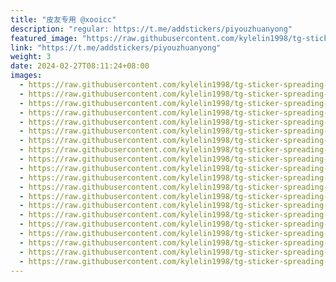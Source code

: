 ```yaml
---
title: "皮友专用 @xooicc"
description: "regular: https://t.me/addstickers/piyouzhuanyong"
featured_image: "https://raw.githubusercontent.com/kylelin1998/tg-sticker-spreading-worldwide-images/main/img/5ff32c1d-7aa4-46b7-84cd-efff46c994d3.jpg"
link: "https://t.me/addstickers/piyouzhuanyong"
weight: 3
date: 2024-02-27T08:11:24+08:00
images:
  - https://raw.githubusercontent.com/kylelin1998/tg-sticker-spreading-worldwide-images/main/img/5ff32c1d-7aa4-46b7-84cd-efff46c994d3.jpg
  - https://raw.githubusercontent.com/kylelin1998/tg-sticker-spreading-worldwide-images/main/img/e662b9e9-b254-4c95-b51b-6d1bfe7894c0.jpg
  - https://raw.githubusercontent.com/kylelin1998/tg-sticker-spreading-worldwide-images/main/img/8e0a2d2d-35f6-4c4d-a737-61fbe3d5f1fa.jpg
  - https://raw.githubusercontent.com/kylelin1998/tg-sticker-spreading-worldwide-images/main/img/5602214d-1426-4d78-b003-fbf6064996b1.jpg
  - https://raw.githubusercontent.com/kylelin1998/tg-sticker-spreading-worldwide-images/main/img/bb6f1c65-8c9f-40df-879f-d1cf5e6d71f1.jpg
  - https://raw.githubusercontent.com/kylelin1998/tg-sticker-spreading-worldwide-images/main/img/fc34e6ef-b205-497e-8b4b-d7321cf054d2.jpg
  - https://raw.githubusercontent.com/kylelin1998/tg-sticker-spreading-worldwide-images/main/img/b1bfd0a0-d98b-46b3-b9dd-3757fccc0899.jpg
  - https://raw.githubusercontent.com/kylelin1998/tg-sticker-spreading-worldwide-images/main/img/e6133635-5c07-4c49-888f-7a7f7da8631c.jpg
  - https://raw.githubusercontent.com/kylelin1998/tg-sticker-spreading-worldwide-images/main/img/9617f787-bbbf-47c1-b8f8-4113e49473b2.jpg
  - https://raw.githubusercontent.com/kylelin1998/tg-sticker-spreading-worldwide-images/main/img/76fbc328-fee5-4945-93c2-260f68925e66.jpg
  - https://raw.githubusercontent.com/kylelin1998/tg-sticker-spreading-worldwide-images/main/img/30cd9d25-703f-4d28-81d0-cb6719f9fc0a.jpg
  - https://raw.githubusercontent.com/kylelin1998/tg-sticker-spreading-worldwide-images/main/img/c9945591-d5ab-4e40-b3e5-dac39d2068b0.jpg
  - https://raw.githubusercontent.com/kylelin1998/tg-sticker-spreading-worldwide-images/main/img/c69a2ca3-8b56-44fc-84ff-2ea23b85c7e5.jpg
  - https://raw.githubusercontent.com/kylelin1998/tg-sticker-spreading-worldwide-images/main/img/c05dc41c-cd6a-4705-8763-a3ef156c4d05.jpg
  - https://raw.githubusercontent.com/kylelin1998/tg-sticker-spreading-worldwide-images/main/img/547641c1-221a-415b-924a-0772a02eb83c.jpg
  - https://raw.githubusercontent.com/kylelin1998/tg-sticker-spreading-worldwide-images/main/img/e0b8bb6c-084b-4859-aaea-b69e3b023c20.jpg
  - https://raw.githubusercontent.com/kylelin1998/tg-sticker-spreading-worldwide-images/main/img/e44a1ccd-29cc-43c1-82d3-70d90c86b532.jpg
  - https://raw.githubusercontent.com/kylelin1998/tg-sticker-spreading-worldwide-images/main/img/fa32791e-f752-421a-9614-3cf026995acb.jpg
  - https://raw.githubusercontent.com/kylelin1998/tg-sticker-spreading-worldwide-images/main/img/6a9fb666-b0f8-4729-8dff-61db2462c3a2.jpg
  - https://raw.githubusercontent.com/kylelin1998/tg-sticker-spreading-worldwide-images/main/img/fa12eb83-fefa-4587-a07c-73cefcb1f052.jpg
---
```

